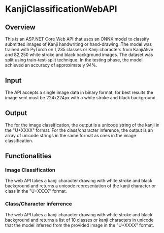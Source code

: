 # KanjiClassificationWebAPI

## Overview
This is an ASP.NET Core Web API that uses an ONNX model to classify submitted images of Kanji handwriting or hand-drawing. The model was trained with PyTorch on 1,235 classes or Kanji characters from KanjiAlive and 82,250 white stroke and black background images. The dataset was split using train-test-split technique. In the testing phase, the model achieved an accuracy of approximately 94%.

## Input
The API accepts a single image data in binary format, for best results the image sent must be 224x224px with a white stroke and black background.

## Output 
The for the image classification, the output is a unicode string of the kanji in the "U+XXXX" format. For the class/character inference, the output is an array of unicode strings in the same format as ones in the image classification.

## Functionalities

### Image Classification
The web API takes a kanji character drawing with white stroke and black background and returns a unicode representation of the kanji character or class in the "U+XXXX" format.

### Class/Character inferrence
The web API takes a kanji character drawing with white stroke and black background and returns a list of 10 classes or kanji characters in unicode that the model inferred from the provided image in the "U+XXXX" format.
